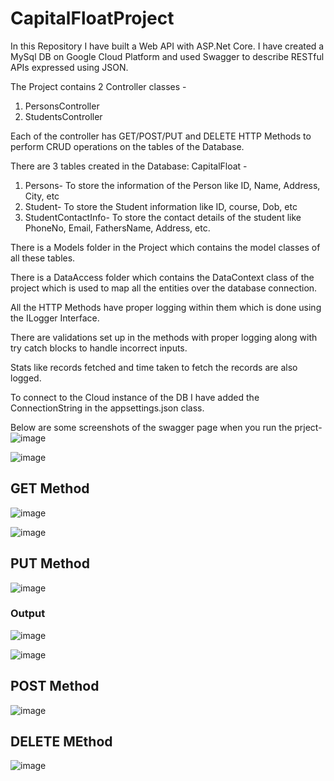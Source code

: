 # CapitalFloatProject

In this Repository I have built a Web API with ASP.Net Core. I have created a MySql DB on Google Cloud Platform and used Swagger to describe RESTful APIs expressed using JSON.

The Project contains 2 Controller classes -
  1) PersonsController
  2) StudentsController

Each of the controller has GET/POST/PUT and DELETE HTTP Methods to perform CRUD operations on the tables of the Database.

There are 3 tables created in the Database: CapitalFloat - 
  1) Persons- To store the information of the Person like ID, Name, Address, City, etc
  2) Student- To store the Student information like ID, course, Dob, etc
  3) StudentContactInfo- To store the contact details of the student like PhoneNo, Email, FathersName, Address, etc.

There is a Models folder in the Project which contains the model classes of all these tables.

There is a DataAccess folder which contains the DataContext class of the project which is used to map all the entities over the database connection.

All the HTTP Methods have proper logging within them which is done using the ILogger Interface.

There are validations set up in the methods with proper logging along with try catch blocks to handle incorrect inputs.

Stats like records fetched and time taken to fetch the records are also logged.

To connect to the Cloud instance of the DB I have added the ConnectionString in the appsettings.json class. 

Below are some screenshots of the swagger page when you run the prject-
![image](https://user-images.githubusercontent.com/29959387/132460241-adeb405a-20c7-4a7f-b75b-74fb1c3add0e.png)

![image](https://user-images.githubusercontent.com/29959387/132460806-239d9ec3-f6f7-4ad3-8b48-52ced55bfb8b.png)

## GET Method
![image](https://user-images.githubusercontent.com/29959387/132460903-f16ed470-26b7-44d2-a1a4-656a4ce4b648.png)

![image](https://user-images.githubusercontent.com/29959387/132460998-d302e1a6-9c36-452f-9c0b-45a8d5e8469b.png)

## PUT Method
![image](https://user-images.githubusercontent.com/29959387/132461755-6cc6146f-1e43-43f9-bc7b-12b10fe0ccfd.png)

### Output
![image](https://user-images.githubusercontent.com/29959387/132461947-d1f2f08d-f09a-474c-9d51-8fdc116f0c94.png)

![image](https://user-images.githubusercontent.com/29959387/132461895-afea7f71-ed5a-49a6-8583-56dd6c40cb6d.png)

## POST Method
![image](https://user-images.githubusercontent.com/29959387/132462113-e5fc3fd6-7dc0-47f9-843e-4f23e655d251.png)

## DELETE MEthod
![image](https://user-images.githubusercontent.com/29959387/132462251-72f61b9c-9839-4656-bc6e-29c23361eb5a.png)

